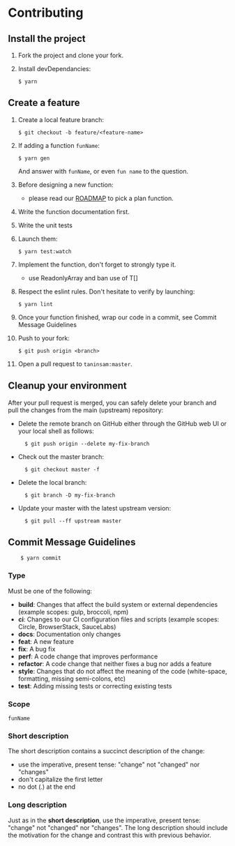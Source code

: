 # Contributing

## Install the project

1.  Fork the project and clone your fork.

1.  Install devDependancies:

        $ yarn

## Create a feature

1.  Create a local feature branch:

        $ git checkout -b feature/<feature-name>

1.  If adding a function `funName`:

        $ yarn gen

    And answer with `funName`, or even `fun name` to the question.

1.  Before designing a new function:

    - please read our [ROADMAP](https://github.com/evanliomain/taninsam/blob/master/ROADMAP.md) to pick a plan function.

1.  Write the function documentation first.

1.  Write the unit tests

1.  Launch them:

        $ yarn test:watch

1.  Implement the function, don't forget to strongly type it.

    - use ReadonlyArray<T> and ban use of T[]

1.  Respect the eslint rules. Don't hesitate to verify by launching:

        $ yarn lint

1.  Once your function finished, wrap our code in a commit, see Commit Message Guidelines

1.  Push to your fork:

        $ git push origin <branch>

1.  Open a pull request to `taninsam:master`.

## Cleanup your environment

After your pull request is merged, you can safely delete your branch and pull the changes
from the main (upstream) repository:

- Delete the remote branch on GitHub either through the GitHub web UI or your local shell as follows:

        $ git push origin --delete my-fix-branch

- Check out the master branch:

        $ git checkout master -f

- Delete the local branch:

        $ git branch -D my-fix-branch

- Update your master with the latest upstream version:

        $ git pull --ff upstream master

## Commit Message Guidelines

        $ yarn commit

### Type

Must be one of the following:

- **build**: Changes that affect the build system or external dependencies (example scopes: gulp, broccoli, npm)
- **ci**: Changes to our CI configuration files and scripts (example scopes: Circle, BrowserStack, SauceLabs)
- **docs**: Documentation only changes
- **feat**: A new feature
- **fix**: A bug fix
- **perf**: A code change that improves performance
- **refactor**: A code change that neither fixes a bug nor adds a feature
- **style**: Changes that do not affect the meaning of the code (white-space, formatting, missing semi-colons, etc)
- **test**: Adding missing tests or correcting existing tests

### Scope

`funName`

### Short description

The short description contains a succinct description of the change:

- use the imperative, present tense: "change" not "changed" nor "changes"
- don't capitalize the first letter
- no dot (.) at the end

### Long description

Just as in the **short description**, use the imperative, present tense: "change" not "changed" nor "changes".
The long description should include the motivation for the change and contrast this with previous behavior.
